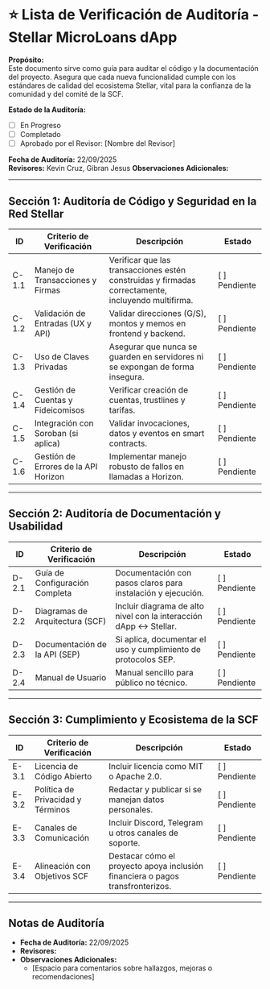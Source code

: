 # ⭐ Lista de Verificación de Auditoría - Stellar MicroLoans dApp

**Propósito:**  
Este documento sirve como guía para auditar el código y la documentación del proyecto. Asegura que cada nueva funcionalidad cumple con los estándares de calidad del ecosistema Stellar, vital para la confianza de la comunidad y del comité de la SCF.

**Estado de la Auditoría:**  
- [ ] En Progreso  
- [ ] Completado  
- [ ] Aprobado por el Revisor: [Nombre del Revisor]

**Fecha de Auditoría:** 22/09/2025  
**Revisores:** Kevin Cruz, Gibran Jesus
**Observaciones Adicionales:** 

---

## Sección 1: Auditoría de Código y Seguridad en la Red Stellar

| ID     | Criterio de Verificación                   | Descripción                                                                 | Estado      |
|--------|-------------------------------------------|-----------------------------------------------------------------------------|------------|
| C-1.1  | Manejo de Transacciones y Firmas           | Verificar que las transacciones estén construidas y firmadas correctamente, incluyendo multifirma. | [ ] Pendiente |
| C-1.2  | Validación de Entradas (UX y API)         | Validar direcciones (G/S), montos y memos en frontend y backend.           | [ ] Pendiente |
| C-1.3  | Uso de Claves Privadas                     | Asegurar que nunca se guarden en servidores ni se expongan de forma insegura. | [ ] Pendiente |
| C-1.4  | Gestión de Cuentas y Fideicomisos         | Verificar creación de cuentas, trustlines y tarifas.                        | [ ] Pendiente |
| C-1.5  | Integración con Soroban (si aplica)       | Validar invocaciones, datos y eventos en smart contracts.                   | [ ] Pendiente |
| C-1.6  | Gestión de Errores de la API Horizon      | Implementar manejo robusto de fallos en llamadas a Horizon.                 | [ ] Pendiente |

---

## Sección 2: Auditoría de Documentación y Usabilidad

| ID     | Criterio de Verificación                  | Descripción                                                               | Estado      |
|--------|------------------------------------------|---------------------------------------------------------------------------|------------|
| D-2.1  | Guía de Configuración Completa            | Documentación con pasos claros para instalación y ejecución.              | [ ] Pendiente |
| D-2.2  | Diagramas de Arquitectura (SCF)          | Incluir diagrama de alto nivel con la interacción dApp ↔ Stellar.         | [ ] Pendiente |
| D-2.3  | Documentación de la API (SEP)            | Si aplica, documentar el uso y cumplimiento de protocolos SEP.           | [ ] Pendiente |
| D-2.4  | Manual de Usuario                         | Manual sencillo para público no técnico.                                   | [ ] Pendiente |

---

## Sección 3: Cumplimiento y Ecosistema de la SCF

| ID     | Criterio de Verificación                  | Descripción                                                               | Estado      |
|--------|------------------------------------------|---------------------------------------------------------------------------|------------|
| E-3.1  | Licencia de Código Abierto                | Incluir licencia como MIT o Apache 2.0.                                   | [ ] Pendiente |
| E-3.2  | Política de Privacidad y Términos        | Redactar y publicar si se manejan datos personales.                       | [ ] Pendiente |
| E-3.3  | Canales de Comunicación                   | Incluir Discord, Telegram u otros canales de soporte.                     | [ ] Pendiente |
| E-3.4  | Alineación con Objetivos SCF              | Destacar cómo el proyecto apoya inclusión financiera o pagos transfronterizos. | [ ] Pendiente |

---

## Notas de Auditoría
- **Fecha de Auditoría:** 22/09/2025  
- **Revisores:**  
- **Observaciones Adicionales:**  
  - [Espacio para comentarios sobre hallazgos, mejoras o recomendaciones]
